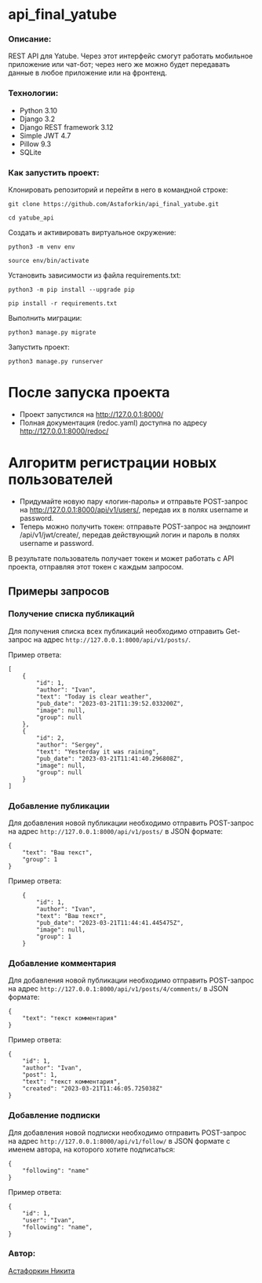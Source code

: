 # api_final_yatube

### Описание:

REST API для Yatube. Через этот интерфейс смогут работать мобильное приложение или чат-бот; через него же можно будет передавать данные в любое приложение или на фронтенд.

### Технологии:
- Python 3.10
- Django 3.2
- Django REST framework 3.12
- Simple JWT 4.7
- Pillow 9.3
- SQLite
### Как запустить проект:

Клонировать репозиторий и перейти в него в командной строке:

```
git clone https://github.com/Astaforkin/api_final_yatube.git
```

```
cd yatube_api
```

Cоздать и активировать виртуальное окружение:

```
python3 -m venv env
```

```
source env/bin/activate
```

Установить зависимости из файла requirements.txt:

```
python3 -m pip install --upgrade pip
```

```
pip install -r requirements.txt
```

Выполнить миграции:

```
python3 manage.py migrate
```

Запустить проект:

```
python3 manage.py runserver
```

# После запуска проекта
- Проект запустился на http://127.0.0.1:8000/
- Полная документация (redoc.yaml) доступна по адресу http://127.0.0.1:8000/redoc/

# Алгоритм регистрации новых пользователей
- Придумайте новую пару «логин-пароль» и отправьте POST-запрос на http://127.0.0.1:8000/api/v1/users/, передав их в полях username и password.
- Теперь можно получить токен: отправьте POST-запрос на эндпоинт /api/v1/jwt/create/, передав действующий логин и пароль в полях username и password.

В результате пользователь получает токен и может работать с API проекта, отправляя этот токен с каждым запросом.

## Примеры запросов
### Получение списка публикаций
Для получения списка всех публикаций необходимо отправить 
Get-запрос на адрес `http://127.0.0.1:8000/api/v1/posts/`.

Пример ответа:
```
[
    {
        "id": 1,
        "author": "Ivan",
        "text": "Today is clear weather",
        "pub_date": "2023-03-21T11:39:52.033200Z",
        "image": null,
        "group": null
    },
    {
        "id": 2,
        "author": "Sergey",
        "text": "Yesterday it was raining",
        "pub_date": "2023-03-21T11:41:40.296808Z",
        "image": null,
        "group": null
    }
]
```

### Добавление публикации
Для добавления новой публикации необходимо отправить POST-запрос
на адрес `http://127.0.0.1:8000/api/v1/posts/` в JSON формате:

```
{
    "text": "Ваш текст",
    "group": 1
} 
```
Пример ответа:
```
    {
        "id": 1,
        "author": "Ivan",
        "text": "Ваш текст",
        "pub_date": "2023-03-21T11:44:41.445475Z",
        "image": null,
        "group": 1
    }
```

### Добавление комментария
Для добавления новой публикации необходимо отправить POST-запрос
на адрес `http://127.0.0.1:8000/api/v1/posts/4/comments/` в JSON формате:
```
{
    "text": "текст комментария"
} 
```
Пример ответа:
```
{
    "id": 1,
    "author": "Ivan",
    "post": 1,
    "text": "текст комментария",
    "created": "2023-03-21T11:46:05.725038Z"
} 
```
### Добавление подписки
Для добавления новой подписки необходимо отправить POST-запрос
на адрес `http://127.0.0.1:8000/api/v1/follow/` в JSON формате с именем автора, 
на которого хотите подписаться:
```
{
    "following": "name"
} 
```
Пример ответа:
```
{
    "id": 1,
    "user": "Ivan",
    "following": "name",
} 
```

### Автор:
[Астафоркин Никита](https://github.com/Astaforkin)

